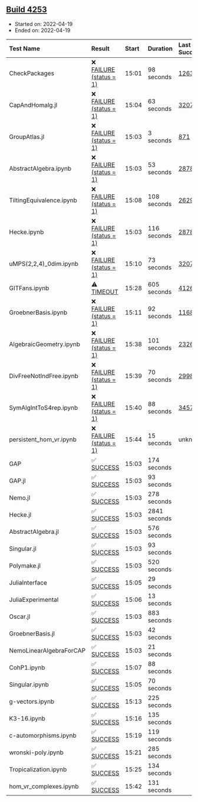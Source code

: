 ## [Build 4253](https://oscarci.mathematik.uni-kl.de/job/oscar-stable/4253/)

* Started on: 2022-04-19
* Ended on: 2022-04-19

| Test Name    | Result | Start | Duration | Last Success | First Failure |
|:-------------|:-------|:------|:---------|:-------------|:--------------|
| CheckPackages | ❌ [FAILURE (status = 1)](https://oscarci.mathematik.uni-kl.de/job/oscar-stable/4253/artifact/logs/build-4253/CheckPackages.log) | 15:01 | 98 seconds | [1263](https://oscarci.mathematik.uni-kl.de/job/oscar-stable/1263/) | [1264](https://oscarci.mathematik.uni-kl.de/job/oscar-stable/1264/) |
| CapAndHomalg.jl | ❌ [FAILURE (status = 1)](https://oscarci.mathematik.uni-kl.de/job/oscar-stable/4253/artifact/logs/build-4253/CapAndHomalg.jl.log) | 15:04 | 63 seconds | [3207](https://oscarci.mathematik.uni-kl.de/job/oscar-stable/3207/) | [3208](https://oscarci.mathematik.uni-kl.de/job/oscar-stable/3208/) |
| GroupAtlas.jl | ❌ [FAILURE (status = 1)](https://oscarci.mathematik.uni-kl.de/job/oscar-stable/4253/artifact/logs/build-4253/GroupAtlas.jl.log) | 15:03 | 3 seconds | [871](https://oscarci.mathematik.uni-kl.de/job/oscar-stable/871/) | [872](https://oscarci.mathematik.uni-kl.de/job/oscar-stable/872/) |
| AbstractAlgebra.ipynb | ❌ [FAILURE (status = 1)](https://oscarci.mathematik.uni-kl.de/job/oscar-stable/4253/artifact/logs/build-4253/AbstractAlgebra.ipynb.log) | 15:03 | 53 seconds | [2878](https://oscarci.mathematik.uni-kl.de/job/oscar-stable/2878/) | [2879](https://oscarci.mathematik.uni-kl.de/job/oscar-stable/2879/) |
| TiltingEquivalence.ipynb | ❌ [FAILURE (status = 1)](https://oscarci.mathematik.uni-kl.de/job/oscar-stable/4253/artifact/logs/build-4253/TiltingEquivalence.ipynb.log) | 15:08 | 108 seconds | [2629](https://oscarci.mathematik.uni-kl.de/job/oscar-stable/2629/) | [2630](https://oscarci.mathematik.uni-kl.de/job/oscar-stable/2630/) |
| Hecke.ipynb | ❌ [FAILURE (status = 1)](https://oscarci.mathematik.uni-kl.de/job/oscar-stable/4253/artifact/logs/build-4253/Hecke.ipynb.log) | 15:03 | 116 seconds | [2878](https://oscarci.mathematik.uni-kl.de/job/oscar-stable/2878/) | [2879](https://oscarci.mathematik.uni-kl.de/job/oscar-stable/2879/) |
| uMPS(2,2,4)_0dim.ipynb | ❌ [FAILURE (status = 1)](https://oscarci.mathematik.uni-kl.de/job/oscar-stable/4253/artifact/logs/build-4253/uMPS-2-2-4-_0dim.ipynb.log) | 15:10 | 73 seconds | [3207](https://oscarci.mathematik.uni-kl.de/job/oscar-stable/3207/) | [3208](https://oscarci.mathematik.uni-kl.de/job/oscar-stable/3208/) |
| GITFans.ipynb | ⚠ [TIMEOUT](https://oscarci.mathematik.uni-kl.de/job/oscar-stable/4253/artifact/logs/build-4253/GITFans.ipynb.log) | 15:28 | 605 seconds | [4126](https://oscarci.mathematik.uni-kl.de/job/oscar-stable/4126/) | [4127](https://oscarci.mathematik.uni-kl.de/job/oscar-stable/4127/) |
| GroebnerBasis.ipynb | ❌ [FAILURE (status = 1)](https://oscarci.mathematik.uni-kl.de/job/oscar-stable/4253/artifact/logs/build-4253/GroebnerBasis.ipynb.log) | 15:11 | 92 seconds | [1168](https://oscarci.mathematik.uni-kl.de/job/oscar-stable/1168/) | [1169](https://oscarci.mathematik.uni-kl.de/job/oscar-stable/1169/) |
| AlgebraicGeometry.ipynb | ❌ [FAILURE (status = 1)](https://oscarci.mathematik.uni-kl.de/job/oscar-stable/4253/artifact/logs/build-4253/AlgebraicGeometry.ipynb.log) | 15:38 | 101 seconds | [2326](https://oscarci.mathematik.uni-kl.de/job/oscar-stable/2326/) | [2327](https://oscarci.mathematik.uni-kl.de/job/oscar-stable/2327/) |
| DivFreeNotIndFree.ipynb | ❌ [FAILURE (status = 1)](https://oscarci.mathematik.uni-kl.de/job/oscar-stable/4253/artifact/logs/build-4253/DivFreeNotIndFree.ipynb.log) | 15:39 | 70 seconds | [2998](https://oscarci.mathematik.uni-kl.de/job/oscar-stable/2998/) | [2999](https://oscarci.mathematik.uni-kl.de/job/oscar-stable/2999/) |
| SymAlgIntToS4rep.ipynb | ❌ [FAILURE (status = 1)](https://oscarci.mathematik.uni-kl.de/job/oscar-stable/4253/artifact/logs/build-4253/SymAlgIntToS4rep.ipynb.log) | 15:40 | 88 seconds | [3457](https://oscarci.mathematik.uni-kl.de/job/oscar-stable/3457/) | [3458](https://oscarci.mathematik.uni-kl.de/job/oscar-stable/3458/) |
| persistent_hom_vr.ipynb | ❌ [FAILURE (status = 1)](https://oscarci.mathematik.uni-kl.de/job/oscar-stable/4253/artifact/logs/build-4253/persistent_hom_vr.ipynb.log) | 15:44 | 15 seconds | unknown | unknown |
| GAP | ✅ [SUCCESS](https://oscarci.mathematik.uni-kl.de/job/oscar-stable/4253/artifact/logs/build-4253/GAP.log) | 15:03 | 174 seconds |  |  |
| GAP.jl | ✅ [SUCCESS](https://oscarci.mathematik.uni-kl.de/job/oscar-stable/4253/artifact/logs/build-4253/GAP.jl.log) | 15:03 | 93 seconds |  |  |
| Nemo.jl | ✅ [SUCCESS](https://oscarci.mathematik.uni-kl.de/job/oscar-stable/4253/artifact/logs/build-4253/Nemo.jl.log) | 15:03 | 278 seconds |  |  |
| Hecke.jl | ✅ [SUCCESS](https://oscarci.mathematik.uni-kl.de/job/oscar-stable/4253/artifact/logs/build-4253/Hecke.jl.log) | 15:03 | 2841 seconds |  |  |
| AbstractAlgebra.jl | ✅ [SUCCESS](https://oscarci.mathematik.uni-kl.de/job/oscar-stable/4253/artifact/logs/build-4253/AbstractAlgebra.jl.log) | 15:03 | 576 seconds |  |  |
| Singular.jl | ✅ [SUCCESS](https://oscarci.mathematik.uni-kl.de/job/oscar-stable/4253/artifact/logs/build-4253/Singular.jl.log) | 15:03 | 93 seconds |  |  |
| Polymake.jl | ✅ [SUCCESS](https://oscarci.mathematik.uni-kl.de/job/oscar-stable/4253/artifact/logs/build-4253/Polymake.jl.log) | 15:03 | 520 seconds |  |  |
| JuliaInterface | ✅ [SUCCESS](https://oscarci.mathematik.uni-kl.de/job/oscar-stable/4253/artifact/logs/build-4253/JuliaInterface.log) | 15:05 | 29 seconds |  |  |
| JuliaExperimental | ✅ [SUCCESS](https://oscarci.mathematik.uni-kl.de/job/oscar-stable/4253/artifact/logs/build-4253/JuliaExperimental.log) | 15:06 | 13 seconds |  |  |
| Oscar.jl | ✅ [SUCCESS](https://oscarci.mathematik.uni-kl.de/job/oscar-stable/4253/artifact/logs/build-4253/Oscar.jl.log) | 15:03 | 883 seconds |  |  |
| GroebnerBasis.jl | ✅ [SUCCESS](https://oscarci.mathematik.uni-kl.de/job/oscar-stable/4253/artifact/logs/build-4253/GroebnerBasis.jl.log) | 15:03 | 42 seconds |  |  |
| NemoLinearAlgebraForCAP | ✅ [SUCCESS](https://oscarci.mathematik.uni-kl.de/job/oscar-stable/4253/artifact/logs/build-4253/NemoLinearAlgebraForCAP.log) | 15:03 | 21 seconds |  |  |
| CohP1.ipynb | ✅ [SUCCESS](https://oscarci.mathematik.uni-kl.de/job/oscar-stable/4253/artifact/logs/build-4253/CohP1.ipynb.log) | 15:07 | 88 seconds |  |  |
| Singular.ipynb | ✅ [SUCCESS](https://oscarci.mathematik.uni-kl.de/job/oscar-stable/4253/artifact/logs/build-4253/Singular.ipynb.log) | 15:05 | 70 seconds |  |  |
| g-vectors.ipynb | ✅ [SUCCESS](https://oscarci.mathematik.uni-kl.de/job/oscar-stable/4253/artifact/logs/build-4253/g-vectors.ipynb.log) | 15:13 | 225 seconds |  |  |
| K3-16.ipynb | ✅ [SUCCESS](https://oscarci.mathematik.uni-kl.de/job/oscar-stable/4253/artifact/logs/build-4253/K3-16.ipynb.log) | 15:16 | 135 seconds |  |  |
| c-automorphisms.ipynb | ✅ [SUCCESS](https://oscarci.mathematik.uni-kl.de/job/oscar-stable/4253/artifact/logs/build-4253/c-automorphisms.ipynb.log) | 15:19 | 119 seconds |  |  |
| wronski-poly.ipynb | ✅ [SUCCESS](https://oscarci.mathematik.uni-kl.de/job/oscar-stable/4253/artifact/logs/build-4253/wronski-poly.ipynb.log) | 15:21 | 285 seconds |  |  |
| Tropicalization.ipynb | ✅ [SUCCESS](https://oscarci.mathematik.uni-kl.de/job/oscar-stable/4253/artifact/logs/build-4253/Tropicalization.ipynb.log) | 15:25 | 134 seconds |  |  |
| hom_vr_complexes.ipynb | ✅ [SUCCESS](https://oscarci.mathematik.uni-kl.de/job/oscar-stable/4253/artifact/logs/build-4253/hom_vr_complexes.ipynb.log) | 15:42 | 131 seconds |  |  |
